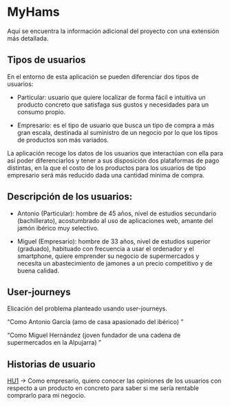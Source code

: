 # MyHams

Aquí se encuentra la información adicional del proyecto con una extensión más detallada.

## Tipos de usuarios 

En el entorno de esta aplicación se pueden diferenciar dos tipos de usuarios: 

- Particular: usuario que quiere localizar de forma fácil e intuitiva un producto concreto que satisfaga sus gustos y necesidades para un consumo propio.  

- Empresario: es el tipo de usuario que busca un tipo de compra a más gran escala, destinada al suministro de un negocio por lo que los tipos de productos son más variados. 


La aplicación recoge los datos de los usuarios que interactúan con ella para así poder diferenciarlos y tener a sus disposición dos plataformas de pago distintas, en la que el costo de los productos para los usuarios de tipo empresario será más reducido dada una cantidad mínima de compra. 

 

## Descripción de los usuarios: 

- Antonio (Particular): hombre de 45 años, nivel de estudios secundario (bachillerato), acostumbrado al uso de aplicaciones web, amante del jamón ibérico muy selectivo. 

- Miguel (Empresario): hombre de 33 años, nivel de estudios superior (graduado), habituado con frecuencia a usar el ordenador y el smartphone, quiere emprender su negocio de supermercados y necesita un abastecimiento de jamones a un precio competitivo y de buena calidad. 

 

## User-journeys 

Elicación del problema planteado usando user-journeys. 

“Como Antonio García (amo de casa apasionado del ibérico) ” 

 
“Como Miguel Hernández (joven fundador de una cadena de supermercados en la Alpujarra) ” 

## Historias de usuario

[HU1](https://github.com/NachoCarher/MyHams/issues/4) -> Como empresario, quiero conocer las opiniones de los usuarios con respecto a un producto en concreto para saber si me sería rentable comprarlo para mi negocio.

 
